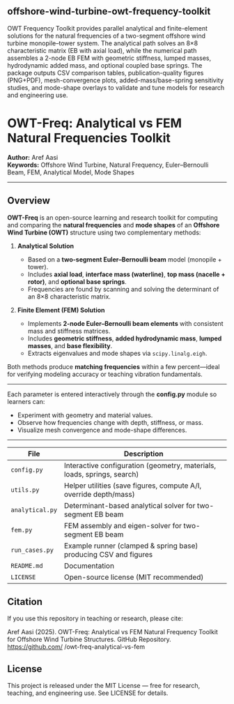 ## offshore-wind-turbine-owt-frequency-toolkit
OWT Frequency Toolkit provides parallel analytical and finite-element solutions for the natural frequencies of a two-segment offshore wind turbine monopile–tower system. The analytical path solves an 8×8 characteristic matrix (EB with axial load), while the numerical path assembles a 2-node EB FEM with geometric stiffness, lumped masses, hydrodynamic added mass, and optional coupled base springs. The package outputs CSV comparison tables, publication-quality figures (PNG+PDF), mesh-convergence plots, added-mass/base-spring sensitivity studies, and mode-shape overlays to validate and tune models for research and engineering use.

# OWT-Freq: Analytical vs FEM Natural Frequencies Toolkit

**Author:** Aref Aasi  
**Keywords:** Offshore Wind Turbine, Natural Frequency, Euler–Bernoulli Beam, FEM, Analytical Model, Mode Shapes  

---

## Overview

**OWT-Freq** is an open-source learning and research toolkit for computing and comparing the **natural frequencies** and **mode shapes** of an **Offshore Wind Turbine (OWT)** structure using two complementary methods:

1. **Analytical Solution**  
   - Based on a **two-segment Euler–Bernoulli beam** model (monopile + tower).  
   - Includes **axial load**, **interface mass (waterline)**, **top mass (nacelle + rotor)**, and **optional base springs**.  
   - Frequencies are found by scanning and solving the determinant of an 8×8 characteristic matrix.

2. **Finite Element (FEM) Solution**  
   - Implements **2-node Euler–Bernoulli beam elements** with consistent mass and stiffness matrices.  
   - Includes **geometric stiffness**, **added hydrodynamic mass**, **lumped masses**, and **base flexibility**.  
   - Extracts eigenvalues and mode shapes via `scipy.linalg.eigh`.

Both methods produce **matching frequencies** within a few percent—ideal for verifying modeling accuracy or teaching vibration fundamentals.

---
Each parameter is entered interactively through the **config.py** module so learners can:
- Experiment with geometry and material values.
- Observe how frequencies change with depth, stiffness, or mass.
- Visualize mesh convergence and mode-shape differences.

---
| File               | Description                                                             |
| ------------------ | ----------------------------------------------------------------------- |
| `config.py`        | Interactive configuration (geometry, materials, loads, springs, search) |
| `utils.py`         | Helper utilities (save figures, compute A/I, override depth/mass)       |
| `analytical.py`    | Determinant-based analytical solver for two-segment EB beam             |
| `fem.py`           | FEM assembly and eigen-solver for two-segment EB beam                   |
| `run_cases.py`     | Example runner (clamped & spring base) producing CSV and figures        |
| `README.md`        | Documentation                                                           |
| `LICENSE`          | Open-source license (MIT recommended)                                   |






## Citation

If you use this repository in teaching or research, please cite:

Aref Aasi (2025). OWT-Freq: Analytical vs FEM Natural Frequency Toolkit for Offshore Wind Turbine Structures. GitHub Repository.
https://github.com/
<your-username>/owt-freq-analytical-vs-fem


## License

This project is released under the MIT License — free for research, teaching, and engineering use.
See LICENSE
 for details.
